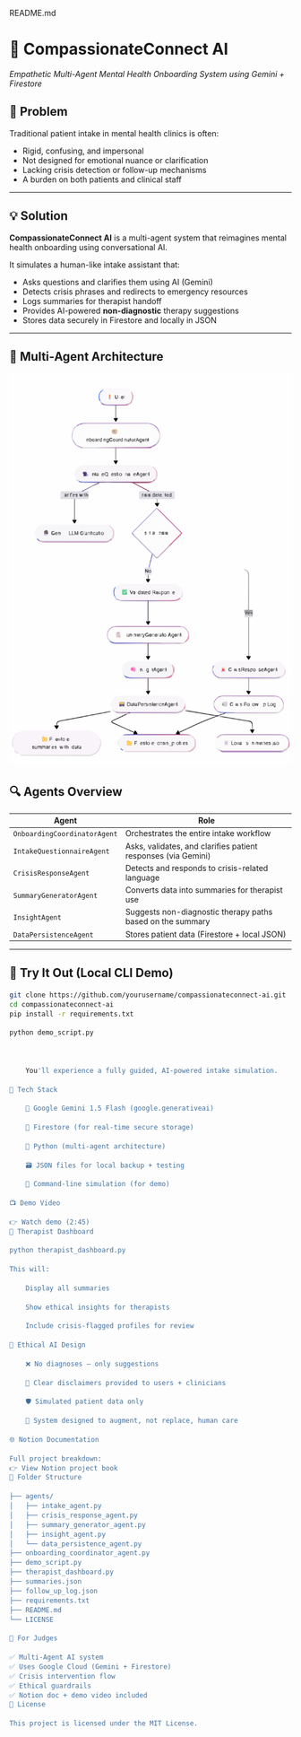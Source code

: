 README.md
# 🧠 CompassionateConnect AI
*Empathetic Multi-Agent Mental Health Onboarding System using Gemini + Firestore*

## 🚨 Problem

Traditional patient intake in mental health clinics is often:
- Rigid, confusing, and impersonal
- Not designed for emotional nuance or clarification
- Lacking crisis detection or follow-up mechanisms
- A burden on both patients and clinical staff

---

## 💡 Solution

**CompassionateConnect AI** is a multi-agent system that reimagines mental health onboarding using conversational AI. 

It simulates a human-like intake assistant that:
- Asks questions and clarifies them using AI (Gemini)
- Detects crisis phrases and redirects to emergency resources
- Logs summaries for therapist handoff
- Provides AI-powered **non-diagnostic** therapy suggestions
- Stores data securely in Firestore and locally in JSON

---

## 🤖 Multi-Agent Architecture

![CompassionateConnect AI Architecture](CompassionateConnect_architecture.svg)


## 🔍 Agents Overview

| Agent                     | Role                                                                    |
|---------------------------|-------------------------------------------------------------------------|
| `OnboardingCoordinatorAgent` | Orchestrates the entire intake workflow                              |
| `IntakeQuestionnaireAgent`  | Asks, validates, and clarifies patient responses (via Gemini)         |
| `CrisisResponseAgent`       | Detects and responds to crisis-related language                       |
| `SummaryGeneratorAgent`     | Converts data into summaries for therapist use                        |
| `InsightAgent`              | Suggests non-diagnostic therapy paths based on the summary            |
| `DataPersistenceAgent`      | Stores patient data (Firestore + local JSON)                          |


---

## 🧪 Try It Out (Local CLI Demo)

```bash
git clone https://github.com/yourusername/compassionateconnect-ai.git
cd compassionateconnect-ai
pip install -r requirements.txt

python demo_script.py



    You'll experience a fully guided, AI-powered intake simulation.

🧰 Tech Stack

    🧠 Google Gemini 1.5 Flash (google.generativeai)

    🔐 Firestore (for real-time secure storage)

    🐍 Python (multi-agent architecture)

    🗃️ JSON files for local backup + testing

    💬 Command-line simulation (for demo)

📺 Demo Video

👉 Watch demo (2:45)
🧾 Therapist Dashboard

python therapist_dashboard.py

This will:

    Display all summaries

    Show ethical insights for therapists

    Include crisis-flagged profiles for review

🧠 Ethical AI Design

    ❌ No diagnoses — only suggestions

    💬 Clear disclaimers provided to users + clinicians

    🛡️ Simulated patient data only

    👥 System designed to augment, not replace, human care

🌐 Notion Documentation

Full project breakdown:
👉 View Notion project book
📁 Folder Structure

├── agents/
│   ├── intake_agent.py
│   ├── crisis_response_agent.py
│   ├── summary_generator_agent.py
│   ├── insight_agent.py
│   └── data_persistence_agent.py
├── onboarding_coordinator_agent.py
├── demo_script.py
├── therapist_dashboard.py
├── summaries.json
├── follow_up_log.json
├── requirements.txt
├── README.md
└── LICENSE

🧠 For Judges

✅ Multi-Agent AI system
✅ Uses Google Cloud (Gemini + Firestore)
✅ Crisis intervention flow
✅ Ethical guardrails
✅ Notion doc + demo video included
📜 License

This project is licensed under the MIT License.
